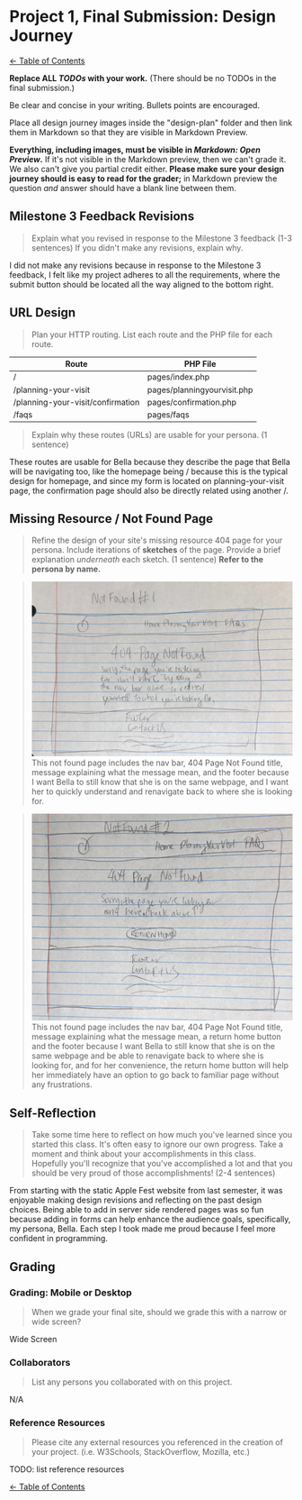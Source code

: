 # Project 1, Final Submission: Design Journey

[← Table of Contents](design-journey.md)

**Replace ALL _TODOs_ with your work.** (There should be no TODOs in the final submission.)

Be clear and concise in your writing. Bullets points are encouraged.

Place all design journey images inside the "design-plan" folder and then link them in Markdown so that they are visible in Markdown Preview.

**Everything, including images, must be visible in _Markdown: Open Preview_.** If it's not visible in the Markdown preview, then we can't grade it. We also can't give you partial credit either. **Please make sure your design journey should is easy to read for the grader;** in Markdown preview the question _and_ answer should have a blank line between them.


## Milestone 3 Feedback Revisions
> Explain what you revised in response to the Milestone 3 feedback (1-3 sentences)
> If you didn't make any revisions, explain why.

I did not make any revisions because in response to the Milestone 3 feedback, I felt like my project adheres to all the requirements, where the submit button should be located all the way aligned to the bottom right.


## URL Design
> Plan your HTTP routing.
> List each route and the PHP file for each route.

| Route                                  | PHP File                            |
| ---------------------------------------| ----------------------------------- |
| /                                      | pages/index.php                     |
| /planning-your-visit                   | pages/planningyourvisit.php         |
| /planning-your-visit/confirmation      | pages/confirmation.php              |
| /faqs                                  | pages/faqs                          |

> Explain why these routes (URLs) are usable for your persona. (1 sentence)

These routes are usable for Bella because they describe the page that Bella will be navigating too, like the homepage being / because this is the typical design for homepage, and since my form is located on planning-your-visit page, the confirmation page should also be directly related using another /.


## Missing Resource / Not Found Page
> Refine the design of your site's missing resource 404 page for your persona.
> Include iterations of **sketches** of the page.
> Provide a brief explanation _underneath_ each sketch. (1 sentence)
> **Refer to the persona by name.**

>![Iteration Draft One](notfounditerationone.jpg)
This not found page includes the nav bar, 404 Page Not Found title, message explaining what the message mean, and the footer because I want Bella to still know that she is on the same webpage, and I want her to quickly understand and renavigate back to where she is looking for.

>![Iteration Draft Two](notfounditerationtwo.jpg)
This not found page includes the nav bar, 404 Page Not Found title, message explaining what the message mean, a return home button and the footer because I want Bella to still know that she is on the same webpage and be able to renavigate back to where she is looking for, and for her convenience, the return home button will help her immediately have an option to go back to familiar page without any frustrations.

## Self-Reflection
> Take some time here to reflect on how much you've learned since you started this class. It's often easy to ignore our own progress. Take a moment and think about your accomplishments in this class. Hopefully you'll recognize that you've accomplished a lot and that you should be very proud of those accomplishments! (2-4 sentences)

From starting with the static Apple Fest website from last semester, it was enjoyable making design revisions and reflecting on the past design choices. Being able to add in server side rendered pages was so fun because adding in forms can help enhance the audience goals, specifically, my persona, Bella. Each step I took made me proud because I feel more confident in programming.


## Grading

### Grading: Mobile or Desktop
> When we grade your final site, should we grade this with a narrow or wide screen?

Wide Screen


### Collaborators
> List any persons you collaborated with on this project.

N/A


### Reference Resources
> Please cite any external resources you referenced in the creation of your project.
> (i.e. W3Schools, StackOverflow, Mozilla, etc.)

TODO: list reference resources


[← Table of Contents](design-journey.md)
